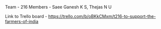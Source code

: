 Team - 216
Members - Saee Ganesh K S, Thejas N U

Link to Trello board - https://trello.com/b/oBKkCMxm/t216-to-support-the-farmers-of-india
